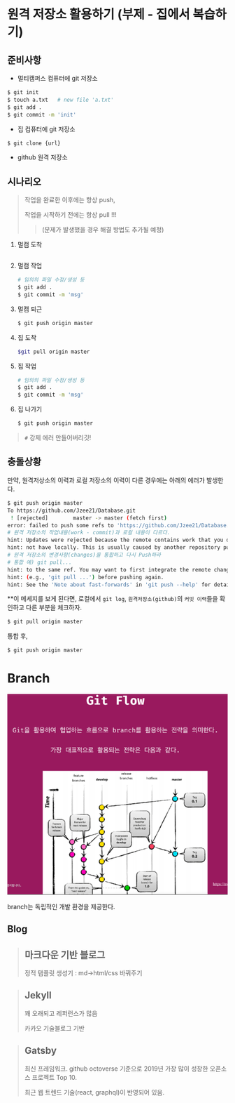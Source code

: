 # 원격 저장소 활용하기 (부제 - 집에서 복습하기)

## 준비사항

* 멀티캠퍼스 컴퓨터에 git 저장소

```bash
$ git init
$ touch a.txt	# new file 'a.txt'
$ git add .
$ git commit -m 'init'
```



* 집 컴퓨터에 git 저장소

```bash
$ git clone {url}
```



* github 원격 저장소

## 시나리오

> 작업을 완료한 이후에는 항상 push,
>
> 작업을 시작하기 전에는 항상 pull !!!
>
> > (문제가 발생했을 경우 해결 방법도 추가될 예정)

1. 멀캠 도착

   ```bash
   
   ```

2. 멀캠 작업

   ```bash
   # 임의의 파일 수정/생성 등
   $ git add .
   $ git commit -m 'msg'
   ```

3. 멀캠 퇴근

   ```bash
   $ git push origin master
   ```

4. 집 도착

   ```bash
   $git pull origin master
   ```

5. 집 작업

   ```bash
   # 임의의 파일 수정/생성 등
   $ git add .
   $ git commit -m 'msg'
   ```

6. 집 나가기

   ```bash
   $ git push origin master
   ```





> `#` 강제 에러 만들어버리깃!

## 충돌상황

만약, 원격저상소의 이력과 로컬 저장소의 이력이 다른 경우에는 아래의 에러가 발생한다.

```bash
$ git push origin master
To https://github.com/Jzee21/Database.git
 ! [rejected]        master -> master (fetch first)
error: failed to push some refs to 'https://github.com/Jzee21/Database.git'
# 원격 저장소의 작업내용(work - commit)과 로컬 내용이 다르다.
hint: Updates were rejected because the remote contains work that you do
hint: not have locally. This is usually caused by another repository pushing
# 원격 저장소의 변경사항(changes)을 통합하고 다시 Push하라
# 통합 예) git pull...
hint: to the same ref. You may want to first integrate the remote changes
hint: (e.g., 'git pull ...') before pushing again.
hint: See the 'Note about fast-forwards' in 'git push --help' for details.
```

**이 메세지를 보게 된다면, 로컬에서 `git log`, `원격저장소(github)`의 `커밋 이력`들을 확인하고 다른 부분을 체크하자.

```bash
$ git pull origin master
```

통합 후,

```bash
$ git push origin master
```







# Branch

![git_flow_branch](Image/git_flow_branch.png)

branch는 독립적인 개발 환경을 제공한다.















## Blog

> ## 마크다운 기반 블로그
>
> 정적 탬플릿 생성기 :  md->html/css 바꿔주기



> ## Jekyll
>
> 꽤 오래되고 레퍼런스가 많음
>
> 카카오 기술블로그 기반



> ## Gatsby
>
> 최신 프레임워크. github octoverse 기준으로 2019년 가장 많이 성장한 오픈소스 프로젝트 Top 10.
>
> 최근 웹 트렌드 기술(react, graphql)이 반영되어 있음.

